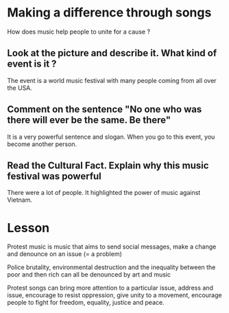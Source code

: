 # Making a difference through songs

How does music help people to unite for a cause ?
## Look at the picture and describe it. What kind of event is it ?

The event is a world music festival with many people coming from all over the USA.
## Comment on the sentence "No one who was there will ever be the same. Be there"
It is a very powerful sentence and slogan. When you go to this event, you become another person.
## Read the Cultural Fact. Explain why this music festival was powerful

There were a lot of people. It highlighted the power of music against Vietnam.
# Lesson

Protest music is music that aims to send social messages, make a change and denounce on an issue (= a problem)

Police brutality, environmental destruction and the inequality between the poor and then rich can all be denounced by art and music

Protest songs can bring more attention to a particular issue, address and issue, encourage to resist oppression, give unity to a movement, encourage people to fight for freedom, equality, justice and peace.
